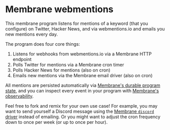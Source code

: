# Membrane webmentions

This membrane program listens for mentions of a keyword (that you configure) on Twitter, Hacker News, and via webmentions.io and emails you new mentions every day.

The program does four core things:

1. Listens for webhooks from webmentions.io via a Membrane HTTP endpoint
2. Polls Twitter for mentions via a Membrane cron timer
3. Polls Hacker News for mentions (also on cron)
4. Emails new mentions via the Membrane email driver (also on cron)

All mentions are persisted automatically via [Membrane's durable program state](https://www.membrane.io/durable-programs), and you can inspect every event in your program with [Membrane's observability](https://www.membrane.io/observability).

Feel free to fork and remix for your own use case! For example, you may want to send yourself a Discord message using the [Membrane `discord` driver](https://github.com/membrane-io/membrane-driver-discord/tree/bf71f9f3387c58753741c80b30d4368c31e7ceda) instead of emailing. Or you might want to adjust the cron frequency down to once per week (or up to once per hour).
